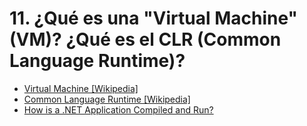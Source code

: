 # 11. ¿Qué es una "Virtual Machine" (VM)? ¿Qué es el CLR (Common Language Runtime)?

- [Virtual Machine [Wikipedia]](https://en.wikipedia.org/wiki/Virtual_machine)
- [Common Language Runtime [Wikipedia]](https://en.wikipedia.org/wiki/Common_Language_Runtime)
- [How is a .NET Application Compiled and Run?](https://dotnettutorials.net/lesson/common-language-runtime-dotnet/)
